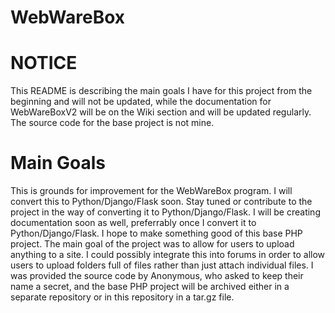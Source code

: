 # WebWareBox

# NOTICE 
This README is describing the main goals I have for this project from the beginning and will not be updated, while the documentation for WebWareBoxV2 will be on the Wiki section and will be updated regularly. The source code for the base project is not mine.

# Main Goals
This is grounds for improvement for the WebWareBox program. I will convert this to Python/Django/Flask soon. Stay tuned or contribute to the project in the way of converting it to Python/Django/Flask. I will be creating documentation soon as well, preferrably once I convert it to Python/Django/Flask. I hope to make something good of this base PHP project. The main goal of the project was to allow for users to upload anything to a site. I could possibly integrate this into forums in order to allow users to upload folders full of files rather than just attach individual files. I was provided the source code by Anonymous, who asked to keep their name a secret, and the base PHP project will be archived either in a separate repository or in this repository in a tar.gz file. 
